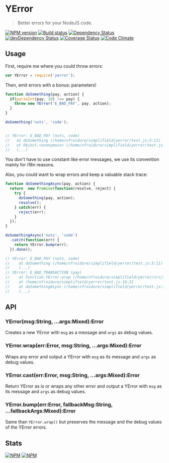 # YError
> Better errors for your NodeJS code.


[![NPM version](https://badge.fury.io/js/yerror.png)](https://npmjs.org/package/yerror) [![Build status](https://secure.travis-ci.org/SimpliField/yerror.png)](https://travis-ci.org/SimpliField/yerror) [![Dependency Status](https://david-dm.org/SimpliField/yerror.png)](https://david-dm.org/SimpliField/yerror) [![devDependency Status](https://david-dm.org/SimpliField/yerror/dev-status.png)](https://david-dm.org/SimpliField/yerror#info=devDependencies) [![Coverage Status](https://coveralls.io/repos/SimpliField/yerror/badge.png?branch=master)](https://coveralls.io/r/SimpliField/yerror?branch=master) [![Code Climate](https://codeclimate.com/github/SimpliField/yerror.png)](https://codeclimate.com/github/SimpliField/yerror)

## Usage

First, require me where you could throw errors:

```js
var YError = require('yerror');
```

Then, emit errors with a bonus: parameters!

```js
function doSomething(pay, action) {
  if(parseInt(pay, 10) !== pay) {
    throw new YError('E_BAD_PAY', pay, action);
  }
}

doSomething('nuts', 'code');


// YError: E_BAD_PAY (nuts, code)
//   at doSomething (/home/nfroidure/simplifield/yerror/test.js:5:11)
//   at Object.<anonymous> (/home/nfroidure/simplifield/yerror/test.js:9:1)
//   (...)

```

You don't have to use constant like error messages, we use its convention
 mainly for i18n reasons.

Also, you could want to wrap errors and keep a valuable stack trace:

```js
function doSomethingAsync(pay, action) {
  return  new Promise(function(resolve, reject) {
    try {
      doSomething(pay, action);
      resolve();
    } catch(err) {
      reject(err);
    }
  });
}

doSomethingAsync('nuts', 'code')
  .catch(function(err) {
    return YError.bump(err);
  }).done();

// YError: E_BAD_PAY (nuts, code)
//    at doSomething (/home/nfroidure/simplifield/yerror/test.js:5:11)
//    (...)
// YError: E_BAD_TRANSACTION (pay)
//    at Function.YError.wrap (/home/nfroidure/simplifield/yerror/src/index.js:41:12)
//    at /home/nfroidure/simplifield/yerror/test.js:16:21
//    at doSomethingAsync (/home/nfroidure/simplifield/yerror/test.js:11:11)
//    (...)


```

## API

### YError(msg:String, ...args:Mixed):Error

Creates a new YError with `msg` as a message and `args` as debug values.

### YError.wrap(err:Error, msg:String, ...args:Mixed):Error

Wraps any error and output a YError with `msg` as its message and `args` as
 debug values.

### YError.cast(err:Error, msg:String, ...args:Mixed):Error

Return YError as is or wraps any other error and output a YError with `msg` as
 its message and `args` as debug values.

### YError.bump(err:Error, fallbackMsg:String, ...fallbackArgs:Mixed):Error

Same than `YError.wrap()` but preserves the message and the debug values of the
 YError errors.

## Stats

[![NPM](https://nodei.co/npm/yerror.png?downloads=true&stars=true)](https://nodei.co/npm/yerror/)
[![NPM](https://nodei.co/npm-dl/yerror.png)](https://nodei.co/npm/yerror/)


